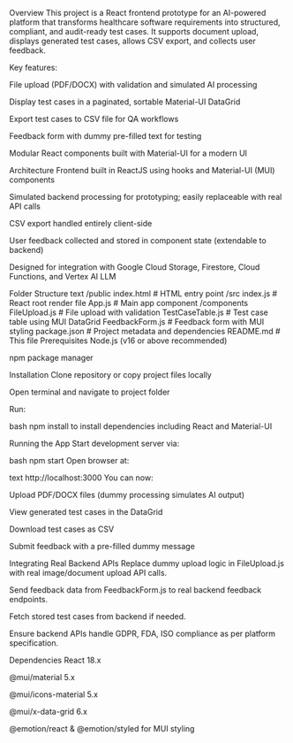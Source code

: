 Overview
This project is a React frontend prototype for an AI-powered platform that transforms healthcare software requirements into structured, compliant, and audit-ready test cases. It supports document upload, displays generated test cases, allows CSV export, and collects user feedback.

Key features:

File upload (PDF/DOCX) with validation and simulated AI processing

Display test cases in a paginated, sortable Material-UI DataGrid

Export test cases to CSV file for QA workflows

Feedback form with dummy pre-filled text for testing

Modular React components built with Material-UI for a modern UI

Architecture
Frontend built in ReactJS using hooks and Material-UI (MUI) components

Simulated backend processing for prototyping; easily replaceable with real API calls

CSV export handled entirely client-side

User feedback collected and stored in component state (extendable to backend)

Designed for integration with Google Cloud Storage, Firestore, Cloud Functions, and Vertex AI LLM

Folder Structure
text
/public
  index.html                   # HTML entry point
/src
  index.js                    # React root render file
  App.js                      # Main app component
  /components
    FileUpload.js             # File upload with validation
    TestCaseTable.js          # Test case table using MUI DataGrid
    FeedbackForm.js           # Feedback form with MUI styling
package.json                 # Project metadata and dependencies
README.md                   # This file
Prerequisites
Node.js (v16 or above recommended)

npm package manager

Installation
Clone repository or copy project files locally

Open terminal and navigate to project folder

Run:

bash
npm install
to install dependencies including React and Material-UI

Running the App
Start development server via:

bash
npm start
Open browser at:

text
http://localhost:3000
You can now:

Upload PDF/DOCX files (dummy processing simulates AI output)

View generated test cases in the DataGrid

Download test cases as CSV

Submit feedback with a pre-filled dummy message

Integrating Real Backend APIs
Replace dummy upload logic in FileUpload.js with real image/document upload API calls.

Send feedback data from FeedbackForm.js to real backend feedback endpoints.

Fetch stored test cases from backend if needed.

Ensure backend APIs handle GDPR, FDA, ISO compliance as per platform specification.

Dependencies
React 18.x

@mui/material 5.x

@mui/icons-material 5.x

@mui/x-data-grid 6.x

@emotion/react & @emotion/styled for MUI styling